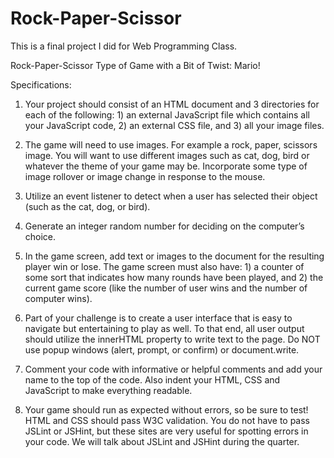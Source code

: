 # Rock-Paper-Scissor

This is a final project I did for Web Programming Class.

Rock-Paper-Scissor Type of Game with a Bit of Twist: Mario! 

Specifications: 

1) Your project should consist of an HTML document and 3 directories for each of the following: 1) an external JavaScript file which contains all your JavaScript code, 2) an external CSS file, and 3) all your image files. 

2) The game will need to use images. For  example a  rock, paper, scissors image. You will want to use different images such as cat, dog, bird or whatever the theme of your game may be.  Incorporate some type of image rollover or image change in response to the mouse. 

3) Utilize an event listener to detect when a user has selected their object (such as the cat, dog, or bird).

4) Generate an integer random number for deciding on the computer’s choice.

5) In the game screen, add text or images to the document for the resulting player win or lose. The game screen must also have: 1) a counter of some sort that indicates how many rounds have been played, and  2) the current game score (like the number of user wins and the number of computer wins). 

6) Part of your challenge is to create a user interface that is easy to navigate but entertaining to play as well. To that end, all user output should utilize the innerHTML property to write text to the page. Do NOT use popup windows (alert, prompt, or confirm) or document.write.  

7) Comment your code with informative or helpful comments and add your name to the top of the code. Also indent your HTML, CSS and JavaScript to make everything readable. 

8) Your game should run as expected without errors, so be sure to test!  HTML and CSS should pass W3C validation. You do not have to pass JSLint or JSHint, but these sites are very useful for spotting errors in your code. We will talk about JSLint and JSHint during the quarter.
